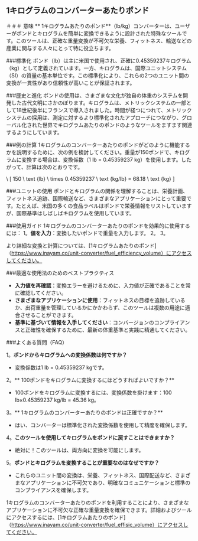 ## 1キログラムのコンバーターあたりポンド

＃＃＃ 意味
** 1キログラムあたりのポンド**（lb/kg）コンバーターは、ユーザーがポンドとキログラムを簡単に変換できるように設計された特殊なツールです。このツールは、正確な重量変換が不可欠な栄養、フィットネス、輸送などの産業に関与する人々にとって特に役立ちます。

###標準化
ポンド（lb）は主に米国で使用され、正確に0.45359237キログラム（kg）として定義されています。一方、キログラムは、国際ユニットシステム（SI）の質量の基本単位です。この標準化により、これらの2つのユニット間の変換が一貫性があり信頼性が高いことが保証されます。

###歴史と進化
ポンドの使用は、さまざまな文化が独自の体重のシステムを開発した古代文明にさかのぼります。キログラムは、メトリックシステムの一部として18世紀後半にフランスで導入されました。時間が経つにつれて、メトリックシステムの採用は、測定に対するより標準化されたアプローチにつながり、グローバル化された世界でキログラムあたりのポンドのようなツールをますます関連するようにしています。

###例の計算
1キログラムのコンバーターあたりのポンドがどのように機能するかを説明するために、次の例を検討してください。重量が150ポンドで、キログラムに変換する場合は、変換係数（1 lb = 0.45359237 kg）を使用します。したがって、計算は次のとおりです。

\ [
150 \ text {lb} \ times 0.45359237 \ text {kg/lb} = 68.18 \ text {kg}
\]

###ユニットの使用
ポンドとキログラムの関係を理解することは、栄養計画、フィットネス追跡、国際輸送など、さまざまなアプリケーションにとって重要です。たとえば、米国の多くの食品ラベルはポンドで栄養情報をリストしていますが、国際基準はしばしばキログラムを使用しています。

###使用ガイド
1キログラムのコンバーターあたりのポンドを効果的に使用するには：
1。**値を入力**：変換したいポンドで重量を入力します。
2。
3。

より詳細な変換と計算については、[1キログラムあたりのポンド]（https://www.inayam.co/unit-converter/fuel_efficiency_volume）にアクセスしてください。

###最適な使用法のためのベストプラクティス
-  **入力値を再確認**：変換エラーを避けるために、入力値が正確であることを常に確認してください。
-  **さまざまなアプリケーションに使用**：フィットネスの目標を追跡しているか、出荷重量を管理しているかにかかわらず、このツールは複数の用途に適合させることができます。
-  **基準に基づいて情報を入手してください**：コンバージョンのコンプライアンスと正確性を確保するために、最新の体重基準と実践に精通してください。

###よくある質問（FAQ）

1。**ポンドからキログラムへの変換係数は何ですか？**
- 変換係数は1 lb = 0.45359237 kgです。

2。** 100ポンドをキログラムに変換するにはどうすればよいですか？**
-  100ポンドをキログラムに変換するには、変換係数を掛けます：100 lb×0.45359237 kg/lb = 45.36 kg。

3。** 1キログラムのコンバーターあたりのポンドは正確ですか？**
- はい、コンバーターは標準化された変換係数を使用して精度を確保します。

4。**このツールを使用してキログラムをポンドに戻すことはできますか？**
- 絶対に！このツールは、両方向に変換を可能にします。

5。**ポンドとキログラムを変換することが重要なのはなぜですか？**
- これらのユニット間の変換は、栄養、フィットネス、国際配送など、さまざまなアプリケーションに不可欠であり、明確なコミュニケーションと標準のコンプライアンスを確保します。

1キログラムのコンバーターあたりのポンドを利用することにより、さまざまなアプリケーションに不可欠な正確な重量変換を確保できます。詳細およびツールにアクセスするには、[1キログラムあたりのポンド]（https://www.inayam.co/unit-converter/fuel_effisic_volume）にアクセスしてください。